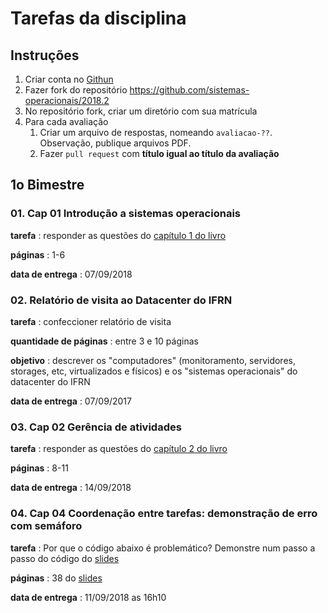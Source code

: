 # Tarefas da disciplina

## Instruções 

1. Criar conta no [Githun](https://github.com/)
2. Fazer fork do repositório https://github.com/sistemas-operacionais/2018.2
3. No repositório fork, criar um diretório com sua matrícula
4. Para cada avaliação
   1. Criar um arquivo de respostas, nomeando ```avaliacao-??```. Observação, publique arquivos PDF.
   2. Fazer ```pull request``` com **título igual ao título da avaliação**

## 1o Bimestre

### 01. Cap 01 Introdução a sistemas operacionais

**tarefa** : responder as questões do [capítulo 1 do livro](http://wiki.inf.ufpr.br/maziero/lib/exe/fetch.php?media=so:so-exercicios.pdf)

**páginas** : 1-6

**data de entrega** : 07/09/2018



### 02. Relatório de visita ao Datacenter do IFRN

**tarefa** : confeccioner relatório de visita

**quantidade de páginas** : entre 3 e 10 páginas

**objetivo** : descrever os "computadores" (monitoramento, servidores, storages, etc, virtualizados e físicos) e os "sistemas operacionais" do datacenter do IFRN 

**data de entrega** : 07/09/2017



### 03. Cap 02 Gerência de atividades

**tarefa** : responder as questões do [capítulo 2 do livro](http://wiki.inf.ufpr.br/maziero/lib/exe/fetch.php?media=so:so-exercicios.pdf)

**páginas** : 8-11

**data de entrega** : 14/09/2018



### 04. Cap 04 Coordenação entre tarefas: demonstração de erro com semáforo

**tarefa** : Por que o código abaixo é problemático? Demonstre num passo a passo do código do [slides](https://sistemas-operacionais.github.io/process/concurrency.pdf)

**páginas** : 38 do [slides](https://sistemas-operacionais.github.io/process/concurrency.pdf)

**data de entrega** : 11/09/2018 as 16h10


